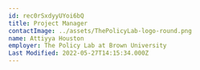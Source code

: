 ```yaml
---
id: rec0rSxdyyUYoi6bQ
title: Project Manager
contactImage: ../assets/ThePolicyLab-logo-round.png
name: Attiyya Houston
employer: The Policy Lab at Brown University
Last Modified: 2022-05-27T14:15:34.000Z
---
```

